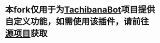 # 本fork仅用于为[TachibanaBot](https://github.com/maxesisn/TachibanaBot)项目提供自定义功能，如需使用该插件，请前往[源项目](https://github.com/zyujs/hoshino_training)获取